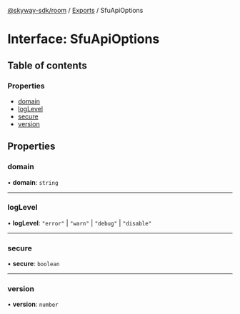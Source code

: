 [@skyway-sdk/room](../README.md) / [Exports](../modules.md) / SfuApiOptions

# Interface: SfuApiOptions

## Table of contents

### Properties

- [domain](SfuApiOptions.md#domain)
- [logLevel](SfuApiOptions.md#loglevel)
- [secure](SfuApiOptions.md#secure)
- [version](SfuApiOptions.md#version)

## Properties

### domain

• **domain**: `string`

___

### logLevel

• **logLevel**: ``"error"`` \| ``"warn"`` \| ``"debug"`` \| ``"disable"``

___

### secure

• **secure**: `boolean`

___

### version

• **version**: `number`
